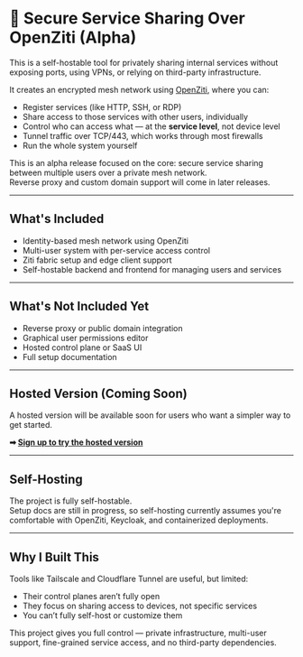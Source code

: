 # 🚂 Secure Service Sharing Over OpenZiti (Alpha)

This is a self-hostable tool for privately sharing internal services without exposing ports, using VPNs, or relying on third-party infrastructure.

It creates an encrypted mesh network using [OpenZiti](https://openziti.io), where you can:

- Register services (like HTTP, SSH, or RDP)
- Share access to those services with other users, individually
- Control who can access what — at the **service level**, not device level
- Tunnel traffic over TCP/443, which works through most firewalls
- Run the whole system yourself

This is an alpha release focused on the core: secure service sharing between multiple users over a private mesh network.  
Reverse proxy and custom domain support will come in later releases.

---

## What's Included

- Identity-based mesh network using OpenZiti
- Multi-user system with per-service access control
- Ziti fabric setup and edge client support
- Self-hostable backend and frontend for managing users and services

---

## What's Not Included Yet

- Reverse proxy or public domain integration
- Graphical user permissions editor
- Hosted control plane or SaaS UI
- Full setup documentation

---

## Hosted Version (Coming Soon)

A hosted version will be available soon for users who want a simpler way to get started.

**➡ [Sign up to try the hosted version](https://tunnl.app)**

---

## Self-Hosting

The project is fully self-hostable.  
Setup docs are still in progress, so self-hosting currently assumes you're comfortable with OpenZiti, Keycloak, and containerized deployments.

---

## Why I Built This

Tools like Tailscale and Cloudflare Tunnel are useful, but limited:
- Their control planes aren’t fully open
- They focus on sharing access to devices, not specific services
- You can’t fully self-host or customize them

This project gives you full control — private infrastructure, multi-user support, fine-grained service access, and no third-party dependencies.
